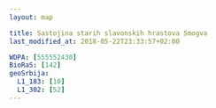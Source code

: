 ```yaml
---
layout: map

title: Sastojina starih slavonskih hrastova Smogva
last_modified_at: 2018-05-22T23:33:57+02:00

WDPA: [555552430]
BioRaS: [142]
geoSrbija:
  L1_183: [10]
  L1_302: [52]
---
```

